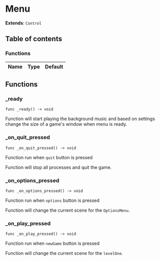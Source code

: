 # Menu

**Extends**: `Control`

## Table of contents

### Functions

|Name|Type|Default|
|:-|:-|:-|

## Functions

### _ready

```gdscript
func _ready() -> void
```

Function will start playing the background music and based on settings change the size of a game's window when menu is ready.

### _on_quit_pressed

```gdscript
func _on_quit_pressed() -> void
```

Function run when `quit` button is pressed

 Function will stop all processes and quit the game.

### _on_options_pressed

```gdscript
func _on_options_pressed() -> void
```

Function run when `options` button is pressed

 Function will change the current scene for the `OptionsMenu`.

### _on_play_pressed

```gdscript
func _on_play_pressed() -> void
```

Function run when `newGame` button is pressed

 Function will change the current scene for the `levelOne`.


